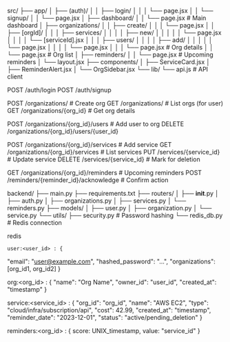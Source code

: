src/
├── app/
│   ├── (auth)/
│   │   ├── login/
│   │   │   └── page.jsx
│   │   └── signup/
│   │       └── page.jsx
│   ├── dashboard/
│   │   └── page.jsx      # Main dashboard
│   ├── organizations/
│   │   ├── create/
│   │   │   └── page.jsx
│   │   ├── [orgId]/
│   │   │   ├── services/
│   │   │   │   ├── new/
│   │   │   │   │   └── page.jsx
│   │   │   │   └── [serviceId].jsx
│   │   │   ├── users/
│   │   │   │   ├── add/
│   │   │   │   │   └── page.jsx
│   │   │   │   └── page.jsx
│   │   │   └── page.jsx  # Org details
│   │   └── page.jsx       # Org list
│   ├── reminders/
│   │   └── page.jsx       # Upcoming reminders
│   └── layout.jsx
├── components/
│   ├── ServiceCard.jsx
│   ├── ReminderAlert.jsx
│   └── OrgSidebar.jsx
└── lib/
    └── api.js            # API client



POST    /auth/login
POST    /auth/signup

POST    /organizations/          # Create org
GET     /organizations/          # List orgs (for user)
GET     /organizations/{org_id}  # Get org details

POST    /organizations/{org_id}/users    # Add user to org
DELETE  /organizations/{org_id}/users/{user_id}

POST    /organizations/{org_id}/services     # Add service
GET     /organizations/{org_id}/services     # List services
PUT     /services/{service_id}               # Update service
DELETE  /services/{service_id}               # Mark for deletion

GET     /organizations/{org_id}/reminders   # Upcoming reminders
POST    /reminders/{reminder_id}/acknowledge # Confirm action




backend/
├── main.py
├── requirements.txt
├── routers/
│   ├── __init__.py
│   ├── auth.py
│   ├── organizations.py
│   ├── services.py
│   └── reminders.py
├── models/
│   ├── user.py
│   ├── organization.py
│   └── service.py
└── utils/
    ├── security.py   # Password hashing
    └── redis_db.py   # Redis connection




redis



    user:<user_id> : {
  "email": "user@example.com",
  "hashed_password": "...",
  "organizations": [org_id1, org_id2]
}


org:<org_id> : {
  "name": "Org Name",
  "owner_id": "user_id",
  "created_at": "timestamp"
}


service:<service_id> : {
  "org_id": "org_id",
  "name": "AWS EC2",
  "type": "cloud/infra/subscription/api",
  "cost": 42.99,
  "created_at": "timestamp",
  "reminder_date": "2023-12-01",
  "status": "active/pending_deletion"
}


reminders:<org_id> : {
  score: UNIX_timestamp, 
  value: "service_id"
}
